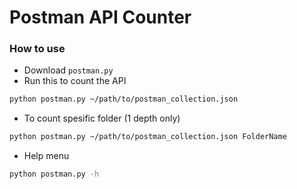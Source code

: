 # Postman API Counter

### How to use
- Download `postman.py`
- Run this to count the API
```bash
python postman.py ~/path/to/postman_collection.json
```
- To count spesific folder (1 depth only)
```bash
python postman.py ~/path/to/postman_collection.json FolderName
```
- Help menu
```bash
python postman.py -h
```